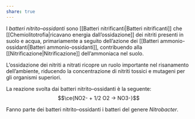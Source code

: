 ```yaml
---
share: true
---
```

I *batteri nitrito–ossidanti* sono [[Batteri nitrificanti|Batteri nitrificanti]] che [[Chemiolitotrofia|ricavano energia dall’ossidazione]] dei nitriti presenti in suolo e acqua, primariamente a seguito dell’azione dei [[Batteri ammonio-ossidanti|Batteri ammonio-ossidanti]], contribuendo alla [[Nitrificazione|Nitrificazione]] dell’ammoniaca nel suolo.

L’ossidazione dei nitriti a nitrati ricopre un ruolo importante nel risanamento dell’ambiente, riducendo la concentrazione di nitriti tossici e mutageni per gli organismi superiori.

La reazione svolta dai batteri nitrito–ossidanti è la seguente:
$$\ce{NO2- + 1/2 O2 -> NO3-}$$

Fanno parte dei batteri nitrito–ossidanti i batteri del genere *Nitrobacter*.